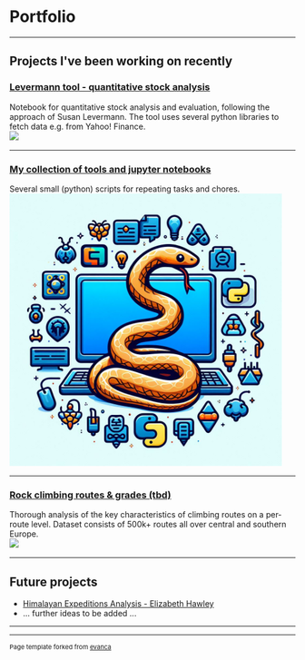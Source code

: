 # Portfolio

---

## Projects I've been working on recently

### **[Levermann tool - quantitative stock analysis](https://duerrhannes.github.io/levermann)**
Notebook for quantitative stock analysis and evaluation, following the approach of Susan Levermann. The tool uses several python libraries to fetch data e.g. from Yahoo! Finance.<br>
<img src="images/levermann_summary_thumbnail.jpg?raw=true" url="https://duerrhannes.github.io/levermann" width=480/>

---

### **[My collection of tools and jupyter notebooks](https://duerrhannes.github.io/toolbox)**
Several small (python) scripts for repeating tasks and chores.<br>
<img src="images/toolbox_thumbnail.jpg?raw=true" url="https://duerrhannes.github.io/toolbox" width=480/>

---

### **[Rock climbing routes & grades (tbd)](https://duerrhannes.github.io/climbing-data)**
Thorough analysis of the key characteristics  of climbing routes on a per-route level. Dataset consists of 500k+ routes all over central and southern Europe.<br>
<img src="images/climbing-data_thumbnail.jpg?raw=true" url="https://duerrhannes.github.io/climbing-data" width=480/>

---

## Future projects

- [Himalayan Expeditions Analysis - Elizabeth Hawley]()
- ... further ideas to be added ...


---




---
<p style="font-size:11px">Page template forked from <a href="https://github.com/evanca/quick-portfolio">evanca</a></p>
<!-- Remove above link if you don't want to attibute -->
